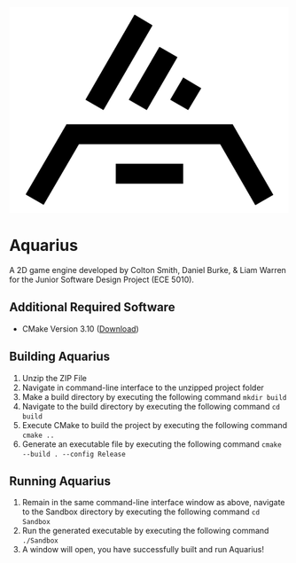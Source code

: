 ![Logo](Resources/logo-black-transparent.png)
# Aquarius
A 2D game engine developed by Colton Smith, Daniel Burke, & Liam Warren for the Junior Software Design Project (ECE 5010).

## Additional Required Software
- CMake Version 3.10 ([Download](https://cmake.org/download/))

## Building Aquarius
1. Unzip the ZIP File
2. Navigate in command-line interface to the unzipped project folder 
3. Make a build directory by executing the following command `mkdir build`
4. Navigate to the build directory by executing the following command `cd build`
5. Execute CMake to build the project by executing the following command `cmake ..`
6. Generate an executable file by executing the following command `cmake --build . --config Release`

## Running Aquarius
1. Remain in the same command-line interface window as above, navigate to the Sandbox directory by executing 
   the following command `cd Sandbox`    
2. Run the generated executable by executing the following command `./Sandbox`
3. A window will open, you have successfully built and run Aquarius!
    
